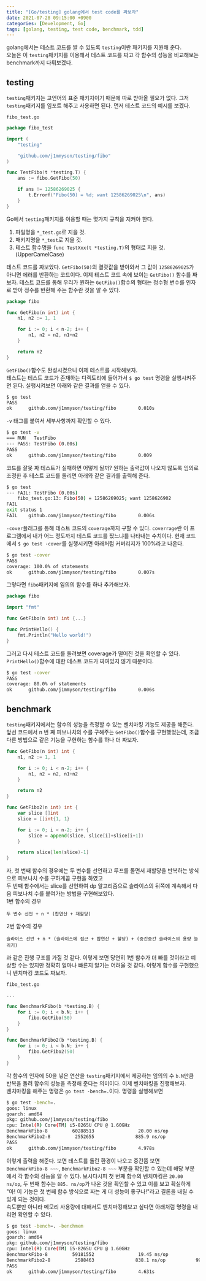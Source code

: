 ```yaml
---
title: "[Go/testing] golang에서 test code를 짜보자"
date: 2021-07-28 09:15:00 +0900
categories: [Development, Go]
tags: [golang, testing, test code, benchmark, tdd]
---
```



golang에서는 테스트 코드를 짤 수 있도록 `testing`이란 패키지를 지원해 준다.  
오늘은 이 `testing`패키지를 이용해서 테스트 코드를 짜고 각 함수의 성능을 비교해보는 benchmark까지 다뤄보겠다. 

## testing

`testing`패키지는 고언어의 표준 패키지이기 때문에 따로 받아올 필요가 없다. 그저 `testing`패키지를 임포트 해주고 사용하면 된다. 먼저 테스트 코드의 예시를 보겠다.

`fibo_test.go`

```go
package fibo_test

import (
	"testing"

	"github.com/j1mmyson/testing/fibo"
)

func TestFibo(t *testing.T) {
	ans := fibo.GetFibo(50)

	if ans != 12586269025 {
		t.Errorf("Fibo(50) = %d; want 12586269025\n", ans)
	}
}
```

Go에서 `testing`패키지를 이용할 때는 몇가지 규칙을 지켜야 한다.

1. 파일명을 `*_test.go`로 지을 것.
2. 패키지명을 `*_test`로 지을 것.
3. 테스트 함수명을 `func TestXxx(t *testing.T)`의 형태로 지을 것. (UpperCamelCase)

테스트 코드를 짜보았다. `GetFibo(50)`의 결괏값을 받아와서 그 값이 `12586269025`가 아니면 에러를 반환하는 코드이다.  이제 테스트 코드 속에 보이는 `GetFibo()` 함수를 짜보자. 테스트 코드를 통해 우리가 원하는 `GetFibo()`함수의 형태는 정수형 변수를 인자로 받아 정수를 반환해 주는 함수란 것을 알 수 있다.

```go
package fibo

func GetFibo(n int) int {
	n1, n2 := 1, 1

	for i := 0; i < n-2; i++ {
		n1, n2 = n2, n1+n2
	}

	return n2
}
```

`GetFibo()`함수도 완성시켰으니 이제 테스트를 시작해보자.  
테스트는 테스트 코드가 존재하는 디렉토리에 들어가서 `$ go test` 명령을 실행시켜주면 된다. 실행시켜보면 아래와 같은 결과를 얻을 수 있다. 

```bash
$ go test
PASS
ok      github.com/j1mmyson/testing/fibo        0.010s
```

`-v` 태그를 붙여서 세부사항까지 확인할 수 있다.

```bash
$ go test -v
=== RUN   TestFibo
--- PASS: TestFibo (0.00s)
PASS
ok      github.com/j1mmyson/testing/fibo        0.009
```

코드를 잘못 짜 테스트가 실패하면 어떻게 될까? 원하는 출력값이 나오지 않도록 임의로 조정한 후 테스트 코드를 돌리면 아래와 같은 결과를 출력해 준다.

```bash
$ go test
--- FAIL: TestFibo (0.00s)
    fibo_test.go:13: Fibo(50) = 12586269025; want 1258626902
FAIL
exit status 1
FAIL    github.com/j1mmyson/testing/fibo        0.006s
```

`-cover`플래그를 통해 테스트 코드의 `coverage`까지 구할 수 있다. `coverrage`란 이 프로그램에서 내가 어느 정도까지 테스트 코드를 짰느냐를 나타내는 수치이다. 현재 코드에서 `$ go test -cover`를 실행시키면 아래처럼 커버리지가 100%라고 나온다.

```bash
$ go test -cover
PASS
coverage: 100.0% of statements
ok      github.com/j1mmyson/testing/fibo        0.007s
```

그렇다면 `fibo`패키지에 임의의 함수를 하나 추가해보자.

```go
package fibo

import "fmt"

func GetFibo(n int) int {...}

func PrintHello() {
	fmt.Println("Hello world!")
}
```

그러고 다시 테스트 코드를 돌려보면 coverage가 떨어진 것을 확인할 수 있다. `PrintHello()`함수에 대한 테스트 코드가 짜여있지 않기 때문이다.

```bash
$ go test -cover
PASS
coverage: 80.0% of statements
ok      github.com/j1mmyson/testing/fibo        0.006s
```

## benchmark

`testing`패키지에서는 함수의 성능을 측정할 수 있는 벤치마킹 기능도 제공을 해준다. 앞선 코드에서 n 번 째 피보나치의 수를 구해주는 `GetFibo()`함수를 구현했었는데, 조금 다른 방법으로 같은 기능을 구현하는 함수를 하나 더 짜보자.

```go
func GetFibo(n int) int {
	n1, n2 := 1, 1

	for i := 0; i < n-2; i++ {
		n1, n2 = n2, n1+n2
	}

	return n2
}

func GetFibo2(n int) int {
	var slice []int
	slice = []int{1, 1}

	for i := 0; i < n-2; i++ {
		slice = append(slice, slice[i]+slice[i+1])
	}

	return slice[len(slice)-1]
}
```

자, 첫 번째 함수의 경우에는 두 변수를 선언하고 루프를 돌면서 재할당을 반복하는 방식으로 피보나치 수를 구하게끔 구현을 하였고  
두 번째 함수에서는 slice를 선언하여 dp 알고리즘으로 슬라이스의 뒤쪽에 계속해서 다음 피보나치 수를 붙여가는 방법을 구현해보았다.  
1번 함수의 경우

```
두 변수 선언 + n * (합연산 + 재할당)
```

2번 함수의 경우

```
슬라이스 선언 + n * (슬라이스에 접근 + 합연산 + 할당) + (중간중간 슬라이스의 용량 늘리기)
```

과 같은 진행 구조를 가질 것 같다. 이렇게 보면 당연히 1번 함수가 더 빠를 것이라고 예상할 수는 있지만 정확히 얼마나 빠른지 알기는 어려울 것 같다. 이렇게 함수를 구현했으니 벤치마킹 코드도 짜보자.

`fibo_test.go`

```go
...

func BenchmarkFibo(b *testing.B) {
	for i := 0; i < b.N; i++ {
		fibo.GetFibo(50)
	}
}

func BenchmarkFibo2(b *testing.B) {
	for i := 0; i < b.N; i++ {
		fibo.GetFibo2(50)
	}
}
```

각 함수의 인자에 50을 넣은 연산을 `testing`패키지에서 제공하는 임의의 수 `b.N`만큼 반복을 돌려 함수의 성능을 측정해 준다는 의미이다. 이제 벤치마킹을 진행해보자.  
벤치마킹을 해주는 명령은 `go test -bench=.`이다. 명령을 실행해보면

```bash
$ go test -bench=.
goos: linux
goarch: amd64
pkg: github.com/j1mmyson/testing/fibo
cpu: Intel(R) Core(TM) i5-8265U CPU @ 1.60GHz
BenchmarkFibo-8         60288513                20.00 ns/op
BenchmarkFibo2-8         2552655               885.9 ns/op
PASS
ok      github.com/j1mmyson/testing/fibo        4.978s
```

이렇게 출력을 해준다. 보면 테스트를 돌린 환경이 나오고 중간쯤 보면 `BenchmarkFibo-8 ~~~`,  `BenchmarkFibo2-8 ~~~` 부분을 확인할 수 있는데 해당 부분에서 각 함수의 성능을 알 수 있다. 보시다시피 첫 번째 함수의 벤치마킹은 `20.00 ns/op`, 두 번째 함수는 `885. ns/op`가 나온 것을 확인할 수 있고 이를 보고 확실하게 "아! 이 기능은 첫 번째 함수 방식으로 짜는 게 더 성능이 좋구나!"라고 결론을 내릴 수 있게 되는 것이다.  
속도뿐만 아니라 메모리 사용량에 대해서도 벤치마킹해보고 싶다면 아래처럼 명령을 내리면 확인할 수 있다.

```bash
$ go test -bench=. -benchmem
goos: linux
goarch: amd64
pkg: github.com/j1mmyson/testing/fibo
cpu: Intel(R) Core(TM) i5-8265U CPU @ 1.60GHz
BenchmarkFibo-8         59181552                19.45 ns/op            0 B/op          0 allocs/op
BenchmarkFibo2-8         2588463               838.1 ns/op           992 B/op          5 allocs/op
PASS
ok      github.com/j1mmyson/testing/fibo        4.631s
```

